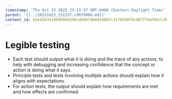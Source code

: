 ```yaml
---
timestamp: 'Thu Oct 23 2025 23:13:37 GMT-0400 (Eastern Daylight Time)'
parent: '[[../20251023_231337.c96f990d.md]]'
content_id: 62ed263419b989b8390cdb8474b8d2d88fc31795d0f0cd07f7ebf8efcdb96469
---
```


# Legible testing

* Each test should output what it is doing and the trace of any actions, to help with debugging and increasing confidence that the concept or action is doing what it says.
* Principle tests and tests involving multiple actions should explain how it aligns with expectations.
* For action tests, the output should explain how requirements are met and how effects are confirmed.
